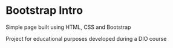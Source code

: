 # Bootstrap Intro

Simple page built using HTML, CSS and Bootstrap

Project for educational purposes developed during a DIO course
